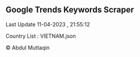 

## Google Trends Keywords Scraper 
 
Last Update 11-04-2023 , 21:55:12

Country List :
VIETNAM.json



© Abdul Muttaqin 

